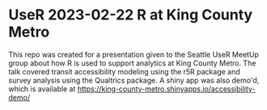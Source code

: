 # UseR 2023-02-22 R at King County Metro

This repo was created for a presentation given to the Seattle UseR MeetUp group about how R is used to support analytics at King County Metro. The talk covered transit accessibility modeling using the r5R package and survey analysis using the Qualtrics package. A shiny app was also demo'd, which is available at https://king-county-metro.shinyapps.io/accessibility-demo/